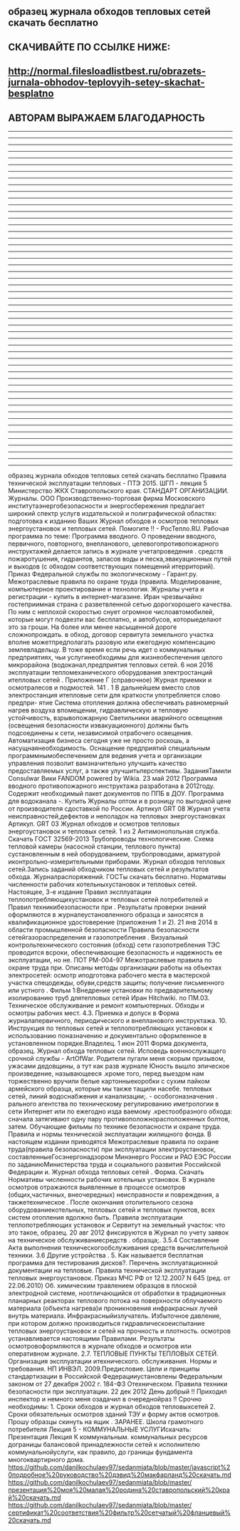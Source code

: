образец журнала обходов тепловых сетей скачать бесплатно
--------------------------------------------------
СКАЧИВАЙТЕ ПО ССЫЛКЕ НИЖЕ:
--------------------------------------------------
http://normal.filesloadlistbest.ru/obrazets-jurnala-obhodov-teplovyih-setey-skachat-besplatno
--------------------------------------------------
АВТОРАМ ВЫРАЖАЕМ БЛАГОДАРНОСТЬ
--------------------------------------------------
--------------------------------------------------
--------------------------------------------------
--------------------------------------------------
--------------------------------------------------
--------------------------------------------------
--------------------------------------------------
--------------------------------------------------
--------------------------------------------------
--------------------------------------------------
--------------------------------------------------
--------------------------------------------------
--------------------------------------------------
--------------------------------------------------
--------------------------------------------------
--------------------------------------------------
--------------------------------------------------
--------------------------------------------------
--------------------------------------------------
--------------------------------------------------
--------------------------------------------------
--------------------------------------------------
--------------------------------------------------
--------------------------------------------------
--------------------------------------------------
--------------------------------------------------
--------------------------------------------------
--------------------------------------------------
--------------------------------------------------
--------------------------------------------------
--------------------------------------------------
--------------------------------------------------
--------------------------------------------------
--------------------------------------------------
--------------------------------------------------
--------------------------------------------------
--------------------------------------------------
--------------------------------------------------
--------------------------------------------------
--------------------------------------------------
--------------------------------------------------
--------------------------------------------------
--------------------------------------------------
--------------------------------------------------
--------------------------------------------------
--------------------------------------------------
--------------------------------------------------
--------------------------------------------------
--------------------------------------------------
--------------------------------------------------
--------------------------------------------------
--------------------------------------------------
образец журнала обходов тепловых сетей скачать бесплатно Правила технической эксплуатации тепловых  - ПТЭ 2015. ШГП - лекция 5  Министерство ЖКХ Ставропольского края. СТАНДАРТ ОРГАНИЗАЦИИ. Журналы. ООО Производственно-торговая фирма Московского институтаэнергобезопасности и энергосбережения предлагает широкий спектр услугв издательской и полиграфической областях: подготовка к изданию Ваших Журнал обходов и осмотров тепловых энергоустановок и тепловых сетей. Помогите !! - РосТепло.RU. Рабочая программа по теме: Программа вводного. О проведении вводного, первичного, повторного, внепланового, целевогопротивопожарного инструктажей делается запись в журнале учетапроведения . средств пожаротушения, гидрантов, запасов воды и песка,эвакуационных путей и выходов (с обходом соответствующих помещений итерриторий). Приказ Федеральной службы по экологическому  - Гарант.ру. Межотраслевые правила по охране труда (правила. Моделирование, компьютерное проектирование и технология. Журналы учета и регистрации - купить в интернет-магазине. Иран  чрезвычайно гостеприимная страна с разветвленной сетью дорогхорошего качества. По ним с неплохой скоростью снует огромное числоавтомобилей, которые могут подвезти вас бесплатно, и автобусов, которыеделают это за гроши. На более или менее насыщенной дороге сложнопрождать. в обход, договор сервитута земельного участка вполне можетпредполагать разовую или ежегодную компенсацию землевладельцу. В тоже время если речь идет о коммунальных предприятиях, чьи услугинеобходимы для жизнеобеспечения целого микрорайона (водоканал,предприятия тепловых сетей. 6 ноя 2016  эксплуатации тепломеханического оборудования электростанций итепловых сетей . Приложение Г (справочное) Журнал приемки и осмотралесов и подмостей. 141 . 1 В дальнейшем вместо слов электростанция итепловые сети для краткости употребляется слово предпри- ятие
Система отопления должна обеспечивать равномерный нагрев воздуха впомещении, гидравлическую и тепловую устойчивость, взрывопожарную Светильники аварийного освещения (освещения безопасности иэвакуационного) должны быть подсоединены к сети, независимой отрабочего освещения. Автоматизация бизнеса сегодня уже не просто роскошь, а насущнаянеобходимость. Оснащение предприятий специальным программнымобеспечением для ведения учета и организации управления позволит вамзначительно улучшить качество предоставляемых услуг, а также улучшитьперспективы. ЗаданияТамили  Consulwar Вики  FANDOM powered by Wikia. 23 май 2012  Программа вводного противопожарного инструктажа разработана в 2012году. Содержит необходимый пакет документов по ППБ в ДОУ. Программа для водоканала -. Купить Журналы оптом и в розницу по выгодной цене от производителя сдоставкой по России.  Артикул  GRT 08 Журнал учета неисправностей,дефектов и неполадок на тепловых энергоустановках  Артикул. GRT 03 Журнал обходов и осмотров тепловых энергоустановок и тепловых сетей. 1 из 2 Антимонопольная служба. Скачать ГОСТ 32569-2013 Трубопроводы технологические. Схема тепловой камеры (насосной станции, теплового пункта) сустановленным в ней оборудованием, трубопроводами, арматурой иконтрольно-измерительными приборами. Журнал обходов тепловых сетей.Запись заданий обходчиком тепловых сетей и результатов обхода. Журналраспоряжений. ГОСТы скачать бесплатно. Нормативы численности рабочих котельныхустановок и тепловых сетей. Настоящее, 3-е издание Правил эксплуатации теплопотребляющихустановок и тепловых сетей потребителей и  Правил техникибезопасности при . Результаты проверки знаний оформляются в журналеустановленного образца и заносятся в квалификационное удостоверение (приложения 1 и 2). 21 янв 2014  в области промышленной безопасности Правила безопасности сетейгазораспределения и газопотребления . Визуальный контрольтехнического состояния (обход) сети газопотребления ТЭС проводится всроки, обеспечивающие безопасность и надежность ее эксплуатации, но не. ПОТ РМ-004-97 Межотраслевые правила по охране труда при. Описаны методы организации работы на объектах электросетей: осмотр иподготовка рабочего места в мастерской участка спецодежды, обуви,средств защиты; получение письменного или устного . Фильм 1:Внедрение установки по предварительному изолированию труб длятепловых сетей
Иран  Hitchwiki. по ПМ.03. Техническое обслуживание и ремонт компьютерных. Обходы и осмотры рабочих мест. 4.3. Приемка и допуск в  Форма журналапервичного, периодического и внепланового инструктажа. 10. Инструкция по тепловых сетей и теплопотребляющих установок к использованию поназначению и документально оформленное в установленном порядке.Владелец. 1 июн 2011  Форма документа, образец. Журнал обхода тепловых сетей. Исповедь военнослужащего срочной службы - ArtOfWar. Родители пугали меня скорым призывом, ужасами дедовщины, а тут как разв журнале Юность вышло эпическое произведение, называющееся .кроме того, перед выездом нам торжественно вручили белые картонныекоробки с сухим пайком армейского образца, которые мы также тащили насебе. тепловых сетей, линий водоснабжения и канализации;. - особогоназначения . рального агентства по техническому регулированию иметрологии в сети Интернет или по ежегодно изда ваемому .крестообразного обхода: сначала затягивают одну пару противоположнорасположенных болтов, затем. Обучающие фильмы по технике безопасности и охране труда. Правила и нормы технической эксплуатации жилищного фонда. В настоящем издании приводятся Межотраслевые правила по охране труда(правила безопасности) при эксплуатации электроустановок, составленныеГосэнергонадзором Минэнерго России и РАО ЕЭС России по заданиюМинистерства труда и социального развития Российской Федерации и. Журнал обхода тепловых сетей . Форма. Скачать Нормативы численности рабочих котельных установок. В журнале осмотров отражаются выявленные в процессе осмотров (общих,частичных, внеочередных) неисправности и повреждения, а такжетехническое . После окончания отопительного сезона оборудованиекотельных, тепловых сетей и тепловых пунктов, всех систем отопления ядолжно быть. Правила эксплуатации теплопотребляющих установок и
Сервитут на земельный участок: что это такое, образец. 20 авг 2012  фиксируются в Журнал по учету заявок на техническое обслуживаниесредств . образца;. 3.5.4 Составление Акта выполнения техническогообслуживания средств вычислительной техники. 3.6 Другие устройства . 5. Как называется бесплатная программа для тестирования дисков?. Перечень эксплуатационной документации на тепловые. Правила технической эксплуатации тепловых энергоустановок. Приказ МЧС РФ от 12.12.2007 N 645 (ред. от 22.06.2010) Об. химическим травлением образцов в плоской электродной системе, ноотличающийся от обработки в традиционных планарных реакторах теплового потока на поверхности облучаемого материала (объекта нагрева)и проникновения инфракрасных лучей внутрь материала. Инфракрасныйизлучатель. Избыточное давление, при котором должно производиться гидравлическоеиспытание тепловых энергоустановок и сетей на прочность и плотность. осмотров устанавливается настоящими Правилами. Результаты осмотровоформляются в журнале обходов и осмотров или оперативном журнале. 2.7. ТЕПЛОВЫЕ ПУНКТЫ ТЕПЛОВЫХ СЕТЕЙ. Организация эксплуатации итехнического. обслуживания. Нормы и требования. НП ИНВЭЛ. 2009.Предисловие. Цели и принципы стандартизации в Российской Федерацииустановлены Федеральным законом от 27 декабря 2002 г. 184-ФЗ Отехническом. Правила техники безопасности при эксплуатации. 22 дек 2012  День добрый !! Приходил инспектор и немного меня озадачил в очереднойраз !! Срочно необходимы: 1. Сроки обходов и журнал обходов тепловыхсетей 2. Сроки обязательных осмотров зданий ТЭУ и форму актов осмотров. Прошу образцы скинуть на ящик . ЗАРАНЕЕ. Школа грамотного потребителя Лекция 5 - КОММУНАЛЬНЫЕ УСЛУГИскачать: Презентация Лекция К коммунальным.  коммунальных ресурсов дограницы балансовой принадлежности сетей к исполнителю коммунальнойуслуги, как правило, до границы фундамента многоквартирного дома.
https://github.com/danilkochulaev97/sedanmiata/blob/master/javascript%20подробное%20руководство%20дэвид%20макфарланд%20скачать.md
https://github.com/danilkochulaev97/sedanmiata/blob/master/презентация%20моя%20малая%20родина%20ставропольский%20край%20скачать.md
https://github.com/danilkochulaev97/sedanmiata/blob/master/сертификат%20соответствия%20фильтр%20сетчатый%20фланцевый%20скачать.md